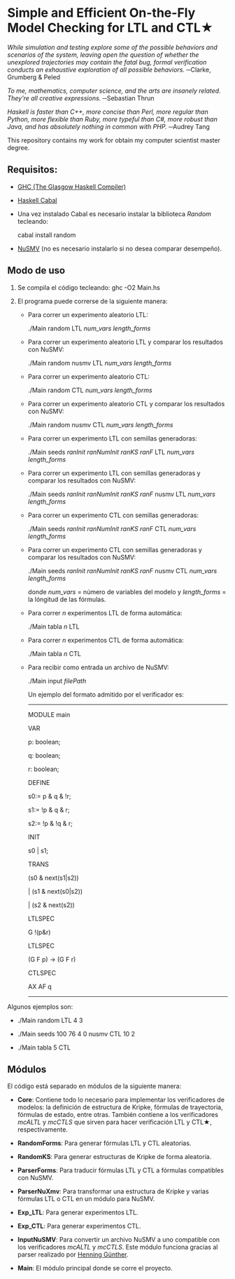 # Simple and Efficient On-the-Fly Model Checking for LTL and CTL★

_While simulation and testing explore some of the possible behaviors and scenarios of the system, leaving open the question of whether the unexplored trajectories may contain the fatal bug, formal verification conducts an exhaustive exploration of all possible behaviors._
─Clarke, Grumberg & Peled


_To me, mathematics, computer science, and the arts are insanely related. They’re all creative expressions._
─Sebastian Thrun


_Haskell is faster than C++, more concise than Perl, more regular than Python, more flexible than Ruby, more typeful than C#, more robust than Java, and has absolutely nothing in common with PHP._
─Audrey Tang

This repository contains my work for obtain my computer scientist master degree.


## Requisitos:

* [GHC (The Glasgow Haskell Compiler)](https://www.haskell.org/ghc/)
* [Haskell Cabal](https://www.haskell.org/cabal/)
* Una vez instalado Cabal es necesario instalar la biblioteca *Random* tecleando:

     cabal install random    
* [NuSMV](http://nusmv.fbk.eu/) (no es necesario instalarlo si no desea comparar desempeño).

## Modo de uso

1. Se compila el código tecleando: ghc -O2 Main.hs
2. El programa puede correrse de la siguiente manera:

   * Para correr un experimento aleatorio LTL:
   
     ./Main random LTL *num_vars* *length_forms*

   * Para correr un experimento aleatorio LTL y comparar los resultados con NuSMV:
	
     ./Main random nusmv LTL *num_vars* *length_forms*

   * Para correr un experimento aleatorio CTL:
	
     ./Main random CTL *num_vars* *length_forms*
     
   * Para correr un experimento aleatorio CTL y comparar los resultados con NuSMV:
	
     ./Main random nusmv CTL *num_vars* *length_forms*

   * Para correr un experimento LTL con semillas generadoras:
	
     ./Main seeds _ranInit ranNumInit ranKS ranF_ LTL *num_vars* *length_forms*

   * Para correr un experimento LTL con semillas generadoras y comparar los resultados con NuSMV:
	
     ./Main seeds _ranInit ranNumInit ranKS ranF_ nusmv LTL *num_vars* *length_forms*

   * Para correr un experimento CTL con semillas generadoras:
	
     ./Main seeds _ranInit ranNumInit ranKS ranF_ CTL *num_vars* *length_forms*

   * Para correr un experimento CTL con semillas generadoras y comparar los resultados con NuSMV:

     ./Main seeds _ranInit ranNumInit ranKS ranF_ nusmv CTL *num_vars* *length_forms*
     
     donde *num_vars* = número de variables del modelo y *length_forms* = la lóngitud de las fórmulas.

    * Para correr _n_ experimentos LTL de forma automática:
	    
      ./Main tabla _n_ LTL

    * Para correr _n_ experimentos CTL de forma automática:
	    
      ./Main tabla _n_ CTL
    
    * Para recibir como entrada un archivo de NuSMV:
    
      ./Main input *filePath*
      
      Un ejemplo del formato admitido por el verificador es:
      
      ________________________________________________________
      
      MODULE main
      
      VAR
      
      
      p: boolean;
      
      q: boolean;
      
      r: boolean;
      
      DEFINE
      
      
      s0:=  p &  q & !r;
      
      s1:= !p &  q &  r;
      
      s2:= !p & !q &  r;
      
      INIT
      
      
      s0 | s1;
      
      TRANS
      
      
      (s0 & next(s1|s2))
      
      | (s1 & next(s0|s2)) 
      
      | (s2 & next(s2)) 
      
      LTLSPEC  
      
      G !(p&r)
      
      LTLSPEC  
      
      (G F p) -> (G F r)
      
      CTLSPEC
      
      AX AF q
      
      ________________________________________________________

Algunos ejemplos son:

* ./Main random LTL 4 3

* ./Main seeds 100 76 4 0 nusmv CTL 10 2

* ./Main tabla 5 CTL



## Módulos 

El código está separado en módulos de la siguiente manera:
* **Core**:
Contiene todo lo necesario para implementar los verificadores de modelos: la definición de estructura de Kripke, fórmulas de trayectoria, fórmulas de estado, entre otras. También contiene a los verificadores *mcALTL* y *mcCTLS* que sirven para hacer verificación LTL y CTL★, respectivamente. 

* **RandomForms**: Para generar fórmulas LTL y CTL aleatorias.
* **RandomKS**: Para generar estructuras de Kripke de forma aleatoria.
* **ParserForms**: Para traducir fórmulas LTL y CTL a fórmulas compatibles con NuSMV. 
* **ParserNuXmv**: Para transformar una estructura de Kripke y varias fórmulas LTL o CTL en un módulo para NuSMV.
* **Exp_LTL**: Para generar experimentos LTL.
* **Exp_CTL**: Para generar experimentos CTL.
* **InputNuSMV**: Para convertir un archivo NuSMV a uno compatible con los verificadores *mcALTL* y *mcCTLS*. Este módulo funciona gracias al parser realizado por [Henning Günther](https://github.com/hguenther/language-nusmv).


* **Main**: El módulo principal donde se corre el proyecto.



